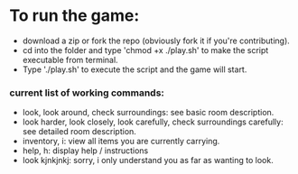 # To run the game:
* download a zip or fork the repo (obviously fork it if you're contributing).
* cd into the folder and type 'chmod +x ./play.sh' to make the script executable from terminal.
* Type './play.sh' to execute the script and the game will start.


### current list of working commands:
* look, look around, check surroundings: see basic room description.
* look harder, look closely, look carefully, check surroundings carefully: see detailed room description.
* inventory, i: view all items you are currently carrying.
* help, h: display help / instructions
* look kjnkjnkj: sorry, i only understand you as far as wanting to look.
